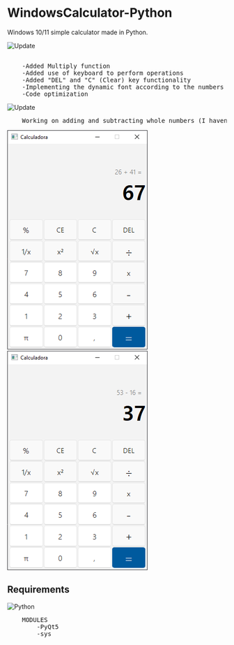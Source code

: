 # WindowsCalculator-Python
 Windows 10/11 simple calculator made in Python.

![Update](https://img.shields.io/badge/update%20data-12%2F01%2F2023-brightgreen)
<pre>  
    -Added Multiply function
    -Added use of keyboard to perform operations
    -Added "DEL" and "C" (Clear) key functionality
    -Implementing the dynamic font according to the numbers in lineEdit
    -Code optimization
</pre>

![Update](https://img.shields.io/badge/update%20data-07%2F01%2F2023-brightgreen)
<pre>
    Working on adding and subtracting whole numbers (I haven't added float values ​​yet).
</pre>

<p float="left">
  <img src="/images/SumScreen.png?raw=true">
  <img src="/images/SubScreen.png?raw=true">
  <img srt="/images/MultScreen.png?raw=true">
</p>

## Requirements
 ![Python](https://img.shields.io/badge/Python-v3.9-blue)
 <pre>
    MODULES
        -PyQt5
        -sys
</pre>
